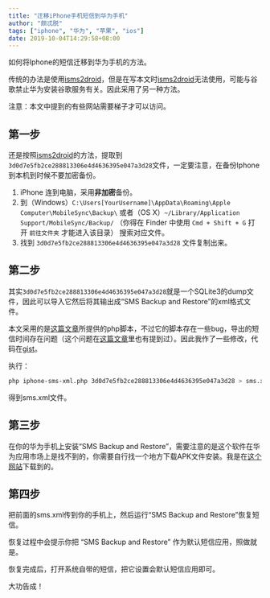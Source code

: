 ```yaml
---
title: "迁移iPhone手机短信到华为手机"
author: "颇忒脱"
tags: ["iphone", "华为", "苹果", "ios"]
date: 2019-10-04T14:29:58+08:00
---
```


如何将Iphone的短信迁移到华为手机的方法。

<!--more-->

传统的办法是使用[isms2droid][isms2droid]，但是在写本文时[isms2droid][isms2droid]无法使用，可能与谷歌禁止华为安装谷歌服务有关。因此采用了另一种方法。

注意：本文中提到的有些网站需要梯子才可以访问。

## 第一步

还是按照[isms2droid][isms2droid]的方法，提取到`3d0d7e5fb2ce288813306e4d4636395e047a3d28`文件，一定要注意，在备份Iphone到本机到时候不要加密备份。

1. iPhone 连到电脑，采用**非加密**备份。
2. 到（Windows）`C:\Users[YourUsername]\AppData\Roaming\Apple Computer\MobileSync\Backup\` 
或者（OS X）`~/Library/Application Support/MobileSync/Backup/` （你得在 Finder 中使用 `Cmd + Shift + G` 打开 `前往文件夹` 才能进入该目录）
搜索对应文件。
3. 找到 `3d0d7e5fb2ce288813306e4d4636395e047a3d28` 文件复制出来。

## 第二步

其实`3d0d7e5fb2ce288813306e4d4636395e047a3d28`就是一个SQLite3的dump文件，因此可以导入它然后将其输出成“SMS Backup and Restore”的xml格式文件。

本文采用的是[这篇文章][article]所提供的php脚本，不过它的脚本存在一些bug，导出的短信时间存在问题（这个问题在[这篇文章][article2]里也有提到过）。因此我作了一些修改，代码在[gist][gist]。

执行：

```bash
php iphone-sms-xml.php 3d0d7e5fb2ce288813306e4d4636395e047a3d28 > sms.xml
```

得到sms.xml文件。

## 第三步

在你的华为手机上安装“SMS Backup and Restore”，需要注意的是这个软件在华为应用市场上是找不到的，你需要自行找一个地方下载APK文件安装。我是在[这个网站][download]下载到的。

## 第四步

把前面的sms.xml传到你的手机上，然后运行“SMS Backup and Restore”恢复短信。

恢复过程中会提示你把 “SMS Backup and Restore” 作为默认短信应用，照做就是。

恢复完成后，打开系统自带的短信，把它设置会默认短信应用即可。

大功告成！

[isms2droid]: https://isms2droid.com
[article]: https://www.kolmann.at/2017/05/export-iphone-messages-to-xml/
[gist]: https://gist.github.com/chanjarster/ff93d2bb65a64eb438b35a5cf946d6ec
[article2]: https://github.com/HenryYang/Blog/blob/37ffbab84be093434ec575df49042268b7e1644a/content/posts/ios_sms_to_android.md
[download]: https://sms-backup-and-restore.en.uptodown.com/android